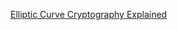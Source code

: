 [Elliptic Curve Cryptography Explained](https://fangpenlin.com/posts/2019/10/07/elliptic-curve-cryptography-explained/)
